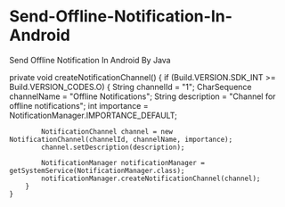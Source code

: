 # Send-Offline-Notification-In-Android
Send Offline Notification In Android By Java

private void createNotificationChannel() {
        if (Build.VERSION.SDK_INT >= Build.VERSION_CODES.O) {
            String channelId = "1";
            CharSequence channelName = "Offline Notifications";
            String description = "Channel for offline notifications";
            int importance = NotificationManager.IMPORTANCE_DEFAULT;

            NotificationChannel channel = new NotificationChannel(channelId, channelName, importance);
            channel.setDescription(description);

            NotificationManager notificationManager = getSystemService(NotificationManager.class);
            notificationManager.createNotificationChannel(channel);
        }
    }

